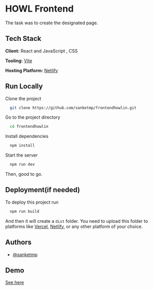 
# HOWL Frontend
The task was to create the designated page.

## Tech Stack

**Client:** React and JavaScript , CSS

**Tooling:** [Vite](https://vitejs.dev/)

**Hosting Platform:** [Netlify](https://www.netlify.com/)

## Run Locally

Clone the project

```bash
  git clone https://github.com/sanketmp/frontendhowlin.git
```

Go to the project directory

```bash
  cd frontendhowlin
```

Install dependencies

```bash
  npm install
```

Start the server

```bash
  npm run dev
```

Then, good to go.

## Deployment(if needed)

To deploy this project run

```bash
  npm run build
```

And then it will create a `dist` folder. You need to upload this folder to platforms like [Vercel](https://vercel.com/), [Netlify](https://www.netlify.com), or any other platform of your choice.





## Authors

- [@sanketmp](https://www.github.com/sanketmp)


## Demo

[See here](https://howlhq.netlify.app/)


